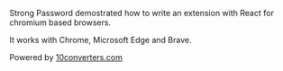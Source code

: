 Strong Password demostrated how to write an extension with React for chromium based browsers.

It works with Chrome, Microsoft Edge and Brave.

Powered by [10converters.com](https://10converters.com)
